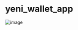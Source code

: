 # yeni_wallet_app
![image](https://github.com/Betulduzenlicil/yeni_wallet_app/assets/130503572/fb3c6c61-1bc2-4e84-b275-9d707819c970)
